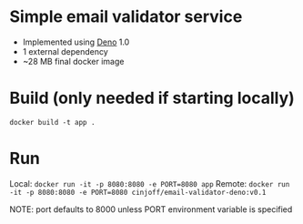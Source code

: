 # Simple email validator service
- Implemented using [Deno](https://deno.land/) 1.0
- 1 external dependency
- ~28 MB final docker image

# Build (only needed if starting locally)
`docker build -t app .`

# Run
Local: `docker run -it -p 8080:8080 -e PORT=8080 app`
Remote: `docker run -it -p 8080:8080 -e PORT=8080 cinjoff/email-validator-deno:v0.1`

NOTE: port defaults to 8000 unless PORT environment variable is specified
